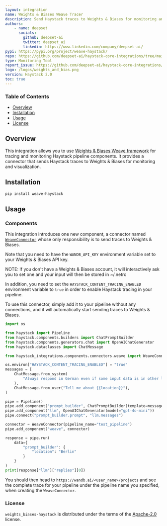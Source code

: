 ```yaml
---
layout: integration
name: Weights & Biases Weave Tracer
description: Send Haystack traces to Weights & Biases for monitoring and visualization
authors:
    - name: deepset
      socials:
        github: deepset-ai
        twitter: deepset_ai
        linkedin: https://www.linkedin.com/company/deepset-ai/
pypi: https://pypi.org/project/weave-haystack/
repo: https://github.com/deepset-ai/haystack-core-integrations/tree/main/integrations/weights_and_biases_weave
type: Monitoring Tool
report_issue: https://github.com/deepset-ai/haystack-core-integrations/issues
logo: /logos/weights_and_bias.png
version: Haystack 2.0
toc: true
---
```

### **Table of Contents**
- [Overview](#overview)
- [Installation](#installation)
- [Usage](#usage)
- [License](#license)

## Overview

This integration allows you to use [Weights & Biases Weave framework](https://wandb.ai/site/weave/) for tracing and monitoring Haystack pipeline 
components. It provides a connector that sends Haystack traces to Weights & Biases for monitoring and visualization.
 
## Installation

```bash
pip install weave-haystack
```

## Usage

### Components
This integration introduces one new component, a connector named [`WeaveConnector`](https://docs.haystack.deepset.ai/docs/weaveconnector) whose only responsibility is to send
traces to Weights & Biases.

Note that you need to have the `WANDB_API_KEY` environment variable set to your Weights & Biases API key.

NOTE: If you don't have a Weights & Biases account, it will interactively ask you to set one and your input will then 
be stored in ~/.netrc

In addition, you need to set the `HAYSTACK_CONTENT_TRACING_ENABLED` environment variable to `true` in order to
enable Haystack tracing in your pipeline.

To use this connector, simply add it to your pipeline without any connections, and it will automatically start
sending traces to Weights & Biases.


```python
import os

from haystack import Pipeline
from haystack.components.builders import ChatPromptBuilder
from haystack.components.generators.chat import OpenAIChatGenerator
from haystack.dataclasses import ChatMessage

from haystack_integrations.components.connectors.weave import WeaveConnector

os.environ["HAYSTACK_CONTENT_TRACING_ENABLED"] = "true"
messages = [
    ChatMessage.from_system(
        "Always respond in German even if some input data is in other languages."
    ),
    ChatMessage.from_user("Tell me about {{location}}"),
]

pipe = Pipeline()
pipe.add_component("prompt_builder", ChatPromptBuilder(template=messages))
pipe.add_component("llm", OpenAIChatGenerator(model="gpt-4o-mini"))
pipe.connect("prompt_builder.prompt", "llm.messages")

connector = WeaveConnector(pipeline_name="test_pipeline")
pipe.add_component("weave", connector)

response = pipe.run(
    data={
        "prompt_builder": {
            "location": "Berlin"
        }
    }
)
print(response["llm"]["replies"][0])
```

You should then head to `https://wandb.ai/<user_name>/projects` and see the complete trace for your pipeline under
the pipeline name you specified, when creating the `WeaveConnector`.

### License

`weights_biases-haystack` is distributed under the terms of the [Apache-2.0](https://spdx.org/licenses/Apache-2.0.html) license.
